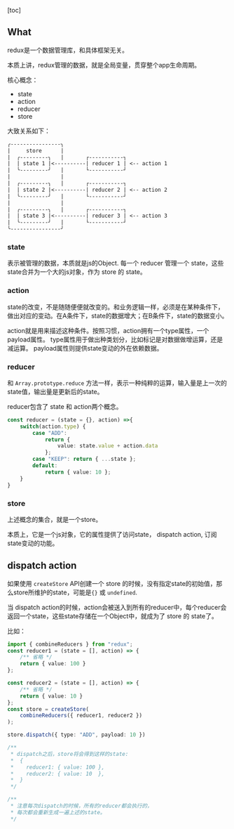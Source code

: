 [toc]

## What 
redux是一个数据管理库，和具体框架无关。

本质上讲，redux管理的数据，就是全局变量，贯穿整个app生命周期。

核心概念：
- state
- action
- reducer 
- store

大致关系如下：
```txt 
╭----------------╮
|     store      |
|  ╭---------╮   |       ┌-----------┐
|  | state 1 |<----------| reducer 1 | <-- action 1
|  ╰---------╯   |       └-----------┘
|                |
|  ╭---------╮   |       ┌-----------┐
|  | state 2 |<----------| reducer 2 | <-- action 2
|  ╰---------╯   |       └-----------┘
|                |
|  ╭---------╮   |       ┌-----------┐
|  | state 3 |<----------| reducer 3 | <-- action 3
|  ╰---------╯   |       └-----------┘
╰----------------╯
```

### state
表示被管理的数据，本质就是js的Object.
每一个 reducer 管理一个 state，这些state合并为一个大的js对象，作为 store 的 state。

### action
state的改变，不是随随便便就改变的。和业务逻辑一样，必须是在某种条件下，做出对应的变动。在A条件下，state的数据增大；在B条件下，state的数据变小。

action就是用来描述这种条件。按照习惯，action拥有一个type属性，一个payload属性。 type属性用于做出种类划分，比如标记是对数据做增运算，还是减运算。 payload属性则提供state变动的外在依赖数据。

### reducer
和 `Array.prototype.reduce` 方法一样，表示一种纯粹的运算，输入量是上一次的state值，输出量是更新后的state。

reducer包含了 state 和 action两个概念。

```ts 
const reducer = (state = {}, action) =>{
    switch(action.type) {
        case "ADD":
            return { 
                value: state.value + action.data 
            };
        case "KEEP": return { ...state };
        default:
            return { value: 10 };
    }
}
```

### store 
上述概念的集合，就是一个store。

本质上，它是一个js对象，它的属性提供了访问state， dispatch action, 订阅state变动的功能。


## dispatch action 
如果使用 `createStore` API创建一个 store 的时候，没有指定state的初始值，那么store所维护的state，可能是`{}` 或 `undefined`.

当 dispatch action的时候，action会被送入到所有的reducer中，每个reducer会返回一个state，这些state存储在一个Object中，就成为了 store 的 state了。

比如：
```ts
import { combineReducers } from "redux";
const reducer1 = (state = [], action) => {
    /** 省略 */
    return { value: 100 }
};

const reducer2 = (state = [], action) => {
    /** 省略 */
    return { value: 10 }
};
const store = createStore(
    combineReducers({ reducer1, reducer2 })
);

store.dispatch({ type: "ADD", payload: 10 })

/**
 * dispatch之后，store将会得到这样的state:
 *  {
 *    reducer1: { value: 100 },
 *    reducer2: { value: 10  },
 *  }
 */

/**
 * 注意每次dispatch的时候，所有的reducer都会执行的，
 * 每次都会重新生成一遍上述的state。
 */
```
